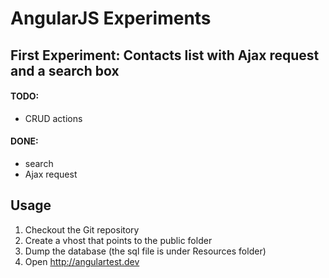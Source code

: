 AngularJS Experiments
=====================

## First Experiment: Contacts list with Ajax request and a search box

#### TODO:

* CRUD actions

#### DONE:

* search
* Ajax request


## Usage

1. Checkout the Git repository
2. Create a vhost that points to the public folder
3. Dump the database (the sql file is under Resources folder)
4. Open http://angulartest.dev
